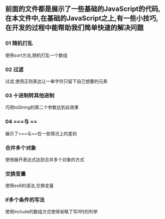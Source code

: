## 前面的文件都是展示了一些基础的JavaScript的代码,在本文件中,在基础的JavaScript之上,有一些小技巧,在开发的过程中能帮助我们简单快速的解决问题

### 01 随机打乱

 使用sort方法,随机打乱一个数组

### 02 过滤
 
 过滤,使用正则表达让一串字符只留下自己想要的元素

### 03 十进制转其他进制
 
 巧用toString的第二个参数达到此效果

### 04 ===与 ==
 
 展示了===与==在一些情况上的差别

### 合并多个对象
 
 使用展开表达式达到合并多个对象的方式

### 交换变量
 
 使用es6的语法,交换变量

### if多个条件的写法
 
 使用include的数组方式使得省略了写if时的列举



